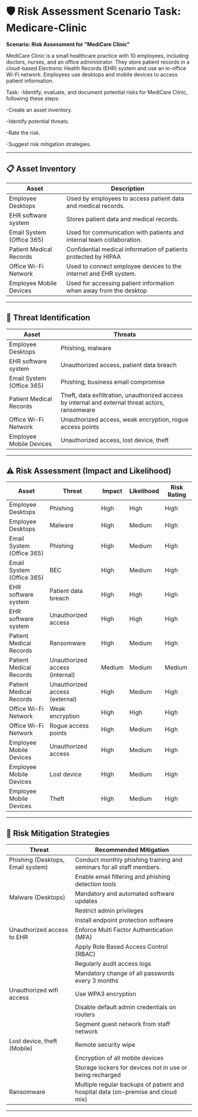 # 🛡️ Risk Assessment Scenario Task: Medicare-Clinic

**Scenario: Risk Assessment for "MediCare Clinic"**

MediCare Clinic is a small healthcare practice with 10 employees, including doctors, nurses, and an office administrator. They store patient records in a cloud-based Electronic Health Records (EHR) system and use an in-office Wi-Fi network. Employees use desktops and mobile devices to access patient information.

Task:
-Identify, evaluate, and document potential risks for MediCare Clinic, following these steps:

-Create an asset inventory.

-Identify potential threats.

-Rate the risk.

-Suggest risk mitigation strategies.


---

## 📋 Asset Inventory

| **Asset**                | **Description**                                                                          |
|--------------------------|------------------------------------------------------------------------------------------|
| Employee Desktops        | Used by employees to access patient data and medical records.                           |
| EHR software system      | Stores patient data and medical records.                                                |
| Email System (Office 365)| Used for communication with patients and internal team collaboration.                   |
| Patient Medical Records  | Confidential medical information of patients protected by HIPAA                         |
| Office Wi-Fi Network     | Used to connect employee devices to the internet and EHR system.                        |
| Employee Mobile Devices  | Used for accessing patient information when away from the desktop                       |

---

## 🚨 Threat Identification

| **Asset**                | **Threats**                                                                              |
|--------------------------|-------------------------------------------------------------------------------------------|
| Employee Desktops        | Phishing, malware                                                                         |
| EHR software system      | Unauthorized access, patient data breach                                                  |
| Email System (Office 365)| Phishing, business email compromise                                                       |
| Patient Medical Records  | Theft, data exfiltration, unauthorized access by internal and external threat actors, ransomware |
| Office Wi-Fi Network     | Unauthorized access, weak encryption, rogue access points                                 |
| Employee Mobile Devices  | Unauthorized access, lost device, theft                                                   |

---

## ⚠️ Risk Assessment (Impact and Likelihood)

| **Asset**                | **Threat**                          | **Impact** | **Likelihood** | **Risk Rating** |
|--------------------------|-------------------------------------|------------|----------------|-----------------|
| Employee Desktops        | Phishing                            | High       | High           | High            |
| Employee Desktops        | Malware                             | High       | Medium         | High            |
| Email System (Office 365)| Phishing                            | High       | Medium         | High            |
| Email System (Office 365)| BEC                                 | High       | Medium         | High            |
| EHR software system      | Patient data breach                 | High       | High           | High            |
| EHR software system      | Unauthorized access                 | High       | High           | High            |
| Patient Medical Records  | Ransomware                          | High       | Medium         | High            |
| Patient Medical Records  | Unauthorized access (internal)      | Medium     | Medium         | Medium          |
| Patient Medical Records  | Unauthorized access (external)      | High       | Medium         | High            |
| Office Wi-Fi Network     | Weak encryption                     | High       | High           | High            |
| Office Wi-Fi Network     | Rogue access points                 | High       | Medium         | High            |
| Employee Mobile Devices  | Unauthorized access                 | High       | Medium         | High            |
| Employee Mobile Devices  | Lost device                         | High       | Medium         | High            |
| Employee Mobile Devices  | Theft                               | High       | Medium         | High            |

---

## 🔧 Risk Mitigation Strategies

| **Threat**                        | **Recommended Mitigation**                                                                 |
|----------------------------------|--------------------------------------------------------------------------------------------|
| Phishing (Desktops, Email system)| Conduct monthly phishing training and seminars for all staff members.                      |
|                                  | Enable email filtering and phishing detection tools                                        |
| Malware (Desktops)               | Mandatory and automated software updates                                                   |
|                                  | Restrict admin privileges                                                                  |
|                                  | Install endpoint protection software                                                       |
| Unauthorized access to EHR       | Enforce Multi Factor Authentication (MFA)                                                  |
|                                  | Apply Role Based Access Control (RBAC)                                                     |
|                                  | Regularly audit access logs                                                                |
|                                  | Mandatory change of all passwords every 3 months                                           |
| Unauthorized wifi access         | Use WPA3 encryption                                                                        |
|                                  | Disable default admin credentials on routers                                               |
|                                  | Segment guest network from staff network                                                   |
| Lost device, theft (Mobile)      | Remote security wipe                                                                       |
|                                  | Encryption of all mobile devices                                                           |
|                                  | Storage lockers for devices not in use or being recharged                                  |
| Ransomware                       | Multiple regular backups of patient and hospital data (on-premise and cloud mix)           |

---
